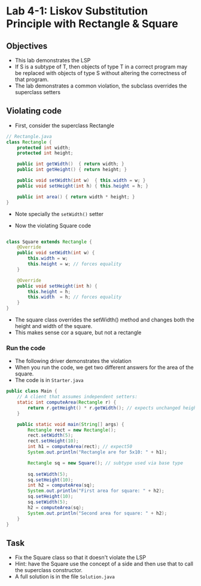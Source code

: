 # Lab 4-1: Liskov Substitution Principle with Rectangle & Square

## Objectives
- This lab demonstrates the LSP
- If S is a subtype of T, then objects of type T in a correct program may be replaced with objects of type S without altering the correctness of that program.
- The lab demonstrates a common violation, the subclass overrides the superclass setters

## Violating code

- First, consider the superclass Rectangle

```java
// Rectangle.java
class Rectangle {
    protected int width;
    protected int height;

    public int getWidth()  { return width; }
    public int getHeight() { return height; }

    public void setWidth(int w)  { this.width = w; }
    public void setHeight(int h) { this.height = h; }

    public int area() { return width * height; }
}

```
- Note specially the `setWidth()` setter

- Now the violating Square code

```java

class Square extends Rectangle {
    @Override
    public void setWidth(int w) {
        this.width = w;
        this.height = w; // forces equality
    }

    @Override
    public void setHeight(int h) {
        this.height = h;
        this.width  = h; // forces equality
    }
}

```
- The square class overrides the setWidth() method and changes both the height and width of the square.
- This makes sense cor a square, but not a rectangle

### Run the code

- The following driver demonstrates the violation
- When you run the code, we get two different answers for the area of the square.
- The code is in `Starter.java`

```java
public class Main {
    // A client that assumes independent setters:
    static int computeArea(Rectangle r) {
        return r.getHeight() * r.getWidth(); // expects unchanged height
    }

    public static void main(String[] args) {
        Rectangle rect = new Rectangle();
        rect.setWidth(5);
        rect.setHeight(10);
        int h1 = computeArea(rect); // expect50
        System.out.println("Rectangle are for 5x10: " + h1);

        Rectangle sq = new Square(); // subtype used via base type
        
        sq.setWidth(5);
        sq.setHeight(10);
        int h2 = computeArea(sq);
        System.out.println("First area for square: " + h2);
        sq.setHeight(10);
        sq.setWidth(5);
        h2 = computeArea(sq);
        System.out.println("Second area for square: " + h2);
    }
}
```

## Task

- Fix the Square class so that it doesn't violate the LSP
- Hint: have the Square use the concept of a side and then use that to call the superclass constructor.
- A full solution is in the file `Solution.java`